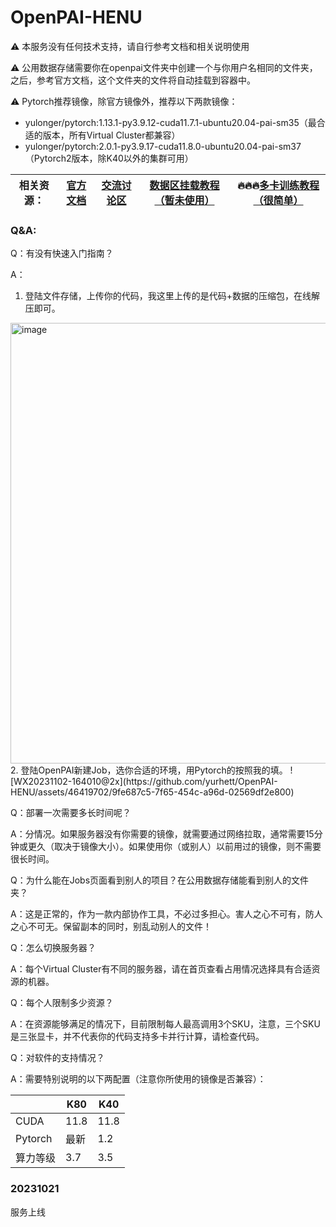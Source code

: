 # OpenPAI-HENU

⚠️ 本服务没有任何技术支持，请自行参考文档和相关说明使用

⚠️ 公用数据存储需要你在openpai文件夹中创建一个与你用户名相同的文件夹，之后，参考官方文档，这个文件夹的文件将自动挂载到容器中。

⚠️ Pytorch推荐镜像，除官方镜像外，推荐以下两款镜像：
  - yulonger/pytorch:1.13.1-py3.9.12-cuda11.7.1-ubuntu20.04-pai-sm35（最合适的版本，所有Virtual Cluster都兼容）
  - yulonger/pytorch:2.0.1-py3.9.17-cuda11.8.0-ubuntu20.04-pai-sm37（Pytorch2版本，除K40以外的集群可用）

| 相关资源： | [官方文档](https://openpai.readthedocs.io/zh_CN/latest/manual/cluster-user/index.html) | [交流讨论区](https://github.com/yurhett/OpenPAI-HENU/issues) | [数据区挂载教程（暂未使用）](https://kb.synology.cn/zh-cn/DSM/tutorial/How_to_access_files_on_Synology_NAS_with_WebDAV) | 🔥🔥🔥[多卡训练教程（很简单）](https://pytorch.org/tutorials/beginner/blitz/data_parallel_tutorial.html) |
| ---------- | ------------------------------------------------------------ | ------------------------------------------------------------ | ------------------------------------------------------------ | ------------------------------------------------------------ |

### Q&A:
Q：有没有快速入门指南？

A：
1. 登陆文件存储，上传你的代码，我这里上传的是代码+数据的压缩包，在线解压即可。
<img width="705" alt="image" src="https://github.com/yurhett/OpenPAI-HENU/assets/46419702/16b599bc-63fa-46e0-9b5f-8875423f248c">
2. 登陆OpenPAI新建Job，选你合适的环境，用Pytorch的按照我的填。
![WX20231102-164010@2x](https://github.com/yurhett/OpenPAI-HENU/assets/46419702/9fe687c5-7f65-454c-a96d-02569df2e800)

Q：部署一次需要多长时间呢？

A：分情况。如果服务器没有你需要的镜像，就需要通过网络拉取，通常需要15分钟或更久（取决于镜像大小）。如果使用你（或别人）以前用过的镜像，则不需要很长时间。

Q：为什么能在Jobs页面看到别人的项目？在公用数据存储能看到别人的文件夹？

A：这是正常的，作为一款内部协作工具，不必过多担心。害人之心不可有，防人之心不可无。保留副本的同时，别乱动别人的文件！

Q：怎么切换服务器？

A：每个Virtual Cluster有不同的服务器，请在首页查看占用情况选择具有合适资源的机器。

Q：每个人限制多少资源？

A：在资源能够满足的情况下，目前限制每人最高调用3个SKU，注意，三个SKU是三张显卡，并不代表你的代码支持多卡并行计算，请检查代码。

Q：对软件的支持情况？

A：需要特别说明的以下两配置（注意你所使用的镜像是否兼容）：

|          | K80  | K40  |
| -------- | ---- | ---- |
| CUDA     | 11.8 | 11.8 |
| Pytorch  | 最新 | 1.2  |
| 算力等级 | 3.7  | 3.5  |


### 20231021

服务上线

